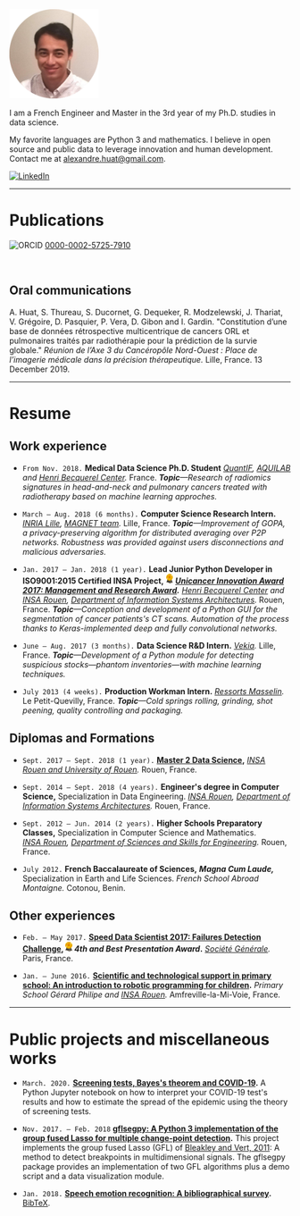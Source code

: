 <img alt="Portrait" src="photo_cv_rond_20180922.png" height="160">

I am a French Engineer and Master in the 3rd year of my Ph.D. studies in data science.

My favorite languages are Python 3 and mathematics. I believe in open source and public data to leverage innovation and human development. Contact me at <alexandre.huat@gmail.com>.

[<img alt="LinkedIn" src="https://upload.wikimedia.org/wikipedia/commons/thumb/c/ca/LinkedIn_logo_initials.png/768px-LinkedIn_logo_initials.png" height="20">](https://www.linkedin.com/in/alexandre-huat/)

----

# Publications

<img alt="ORCID" src="https://orcid.org/assets/vectors/orcid.logo.svg" height="14"> [0000-0002-5725-7910](https://orcid.org/0000-0002-5725-7910)

<div>
<script src="https://bibbase.org/show?bib=https%3A%2F%2Fraw.githubusercontent.com%2Falexandrehuat%2Falexandrehuat.github.io%2Fmaster%2Fmy_publications.bib&jsonp=1"></script>
</div>
<br>

## Oral communications

A. Huat, S. Thureau, S. Ducornet, G. Dequeker, R. Modzelewski, J. Thariat, V. Grégoire, D. Pasquier, P. Vera, D. Gibon and I. Gardin. "Constitution d’une base de données rétrospective multicentrique de cancers ORL et pulmonaires traités par radiothérapie pour la prédiction de la survie globale." *Réunion de l’Axe 3 du Cancéropôle Nord-Ouest : Place de l’imagerie médicale dans la précision thérapeutique.* Lille, France. 13 December 2019.

----

# Resume

## Work experience

* `From Nov. 2018.` **Medical Data Science Ph.D. Student** *[QuantIF](http://www.litislab.fr/equipe/quantif/), [AQUILAB](https://www.aquilab.com/) and [Henri Becquerel Center](https://www.becquerel.fr/la-recherche/recherche-fondamentale/).* France. *__Topic__—Research of radiomics signatures in head-and-neck and pulmonary cancers treated with radiotherapy based on machine learning approches.*

* `March – Aug. 2018 (6 months).`  **Computer Science Research Intern.** *[INRIA Lille](https://www.inria.fr/centre/lille), [MAGNET team](https://team.inria.fr/magnet).* Lille, France. *__Topic__—Improvement of GOPA, a privacy-preserving algorithm for distributed averaging over P2P networks. Robustness was provided against users disconnections and malicious adversaries.*

* `Jan. 2017 – Jan. 2018 (1 year).`  **Lead Junior Python Developer in ISO9001:2015 Certified INSA Project,** <img alt="Award" src="images/award-medal.png" height="18"> **_[Unicancer Innovation Award 2017: Management and Research Award](http://www.unicancer.fr/actualites/groupe/prix-unicancer-innovation-2017-les-centres-reinventent-cancerologie-pour-les-patients#bodycomp)._** *[Henri Becquerel Center](http://www.becquerel.fr/) and [INSA Rouen](https://www.insa-rouen.fr), [Department of Information Systems Architectures](http://asi.insa-rouen.fr/?language=en).* Rouen, France. *__Topic__—Conception and development of a Python GUI for the segmentation of cancer patients's CT scans. Automation of the process thanks to Keras-implemented deep and fully convolutional networks.*

* `June – Aug. 2017 (3 months).` **Data Science R&D Intern.** *[Vekia](http://www.vekia.co.uk).* Lille, France. *__Topic__—Development of a Python module for detecting suspicious stocks—phantom inventories—with machine learning techniques.*

* `July 2013 (4 weeks).` **Production Workman Intern.** *[Ressorts Masselin](http://www.masselin.com/fr/).* Le Petit-Quevilly, France. _**Topic**—Cold springs rolling, grinding, shot peening, quality controlling and packaging._

## Diplomas and Formations

* `Sept. 2017 – Sept. 2018 (1 year).` **[Master 2 Data Science](http://mastersid.univ-rouen.fr/en/sd.php),** *[INSA Rouen and University of Rouen](http://www.univ-rouen.fr).* Rouen, France.

* `Sept. 2014 – Sept. 2018 (4 years).` **Engineer's degree in Computer Science,** Specialization in Data Engineering. *[INSA Rouen](https://www.insa-rouen.fr), [Department of Information Systems Architectures](http://asi.insa-rouen.fr/?language=en).* Rouen, France.

* `Sept. 2012 – Jun. 2014 (2 years).` **Higher Schools Preparatory Classes,** Specialization in Computer Science and Mathematics. *[INSA Rouen](https://www.insa-rouen.fr), [Department of Sciences and Skills for Engineering](http://asi.insa-rouen.fr/?language=en).* Rouen, France.

* `July 2012.` **French Baccalaureate of Sciences,** **_Magna Cum Laude,_** Specialization in Earth and Life Sciences. *French School Abroad Montaigne.* Cotonou, Benin.

## Other experiences

* `Feb. – May 2017.` **[Speed Data Scientist 2017: Failures Detection Challenge](http://speed-data-scientist.bemyapp.com), _<img alt="Award" src="images/award-medal.png" height="18"> 4th and Best Presentation Award_.** *[Société Générale](https://www.societegenerale.fr).* Paris, France.

* `Jan. – June 2016.` **[Scientific and technological support in primary school: An introduction to robotic programming for children](https://www.dropbox.com/s/s3966fsgtphrx1s/ASTEP2016_AlexandreHuat_Rapport.pdf?dl=0).** *Primary School Gérard Philipe and [INSA Rouen](https://www.insa-rouen.fr).* Amfreville-la-Mi-Voie, France.

----

# Public projects and miscellaneous works

* `March. 2020.` **[Screening tests, Bayes's theorem and COVID-19](https://gist.github.com/alexandrehuat/f0c7854e911847ef74e79b60cbd9747c).** A Python Jupyter notebook on how to interpret your COVID-19 test's results and how to estimate the spread of the epidemic using the theory of screening tests.

* `Nov. 2017. – Feb. 2018` **[gflsegpy: A Python 3 implementation of the group fused Lasso for multiple change-point detection](https://github.com/alexandrehuat/gflsegpy).** This project implements the group fused Lasso (GFL) of [Bleakley and Vert, 2011](https://arxiv.org/abs/1106.4199): A method to detect breakpoints in multidimensional signals. The gflsegpy package provides an implementation of two GFL algorithms plus a demo script and a data visualization module.

* `Jan. 2018.` **[Speech emotion recognition: A bibliographical survey](SER_Survey_elsarticle.pdf).** [BibTeX](SER_Survey_cite_this.bib).
